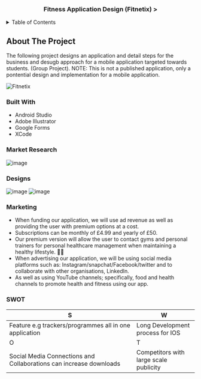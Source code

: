 <a name="readme-top"></a>

<br />
<div align="center">
  <a href="https://github.coventry.ac.uk/prasharp/6006CEM_PP_9246731/"></a>

<h3 align="center">Fitness Application Design (Fitnetix) >
</div>

<!-- TABLE OF CONTENTS -->
<details>
  <summary>Table of Contents</summary>
  <ol>
    <li>
      <a href="#about-the-project">About The Project</a>
      <ul>
        <li><a href="#built-with">Built With</a></li>
      </ul>
      <ul>
        <li><a href="#designs">Designs</a></li>
      </ul>
      <ul>
        <li><a href="#marketing">Marketing</a></li>
      </ul>
      <ul>
        <li><a href="#swot">SWOT</a></li>
      </ul>
    </li>
  </ol>
</details>



<!-- ABOUT THE PROJECT -->
## About The Project

The following project designs an application and detail steps for the  business and desugb approach for a mobile application targeted towards students. (Group Project). 
NOTE: This is not a published application, only a pontential design and implementation for a mobile application.

![Fitnetix](https://github.com/Prashar-P/Fitness_Mobile_App_Design/assets/140114811/1b04faa0-ec5a-4b10-8c04-4cc9d01ad911)

<!-- Built With -->
### Built With

* Android Studio
* Adobe Illustrator
* Google Forms
* XCode

### Market Research 

![image](https://github.com/Prashar-P/Fitness_Mobile_App_Design/assets/140114811/152667eb-d90d-4d4a-8664-c83215d87bb5)

### Designs

![image](https://github.com/Prashar-P/Fitness_Mobile_App_Design/assets/140114811/728518ce-60fd-4abc-a520-7c1662733219)
![image](https://github.com/Prashar-P/Fitness_Mobile_App_Design/assets/140114811/f697e48b-58ad-4290-abd6-929bad29069b)

### Marketing 

- When funding our application, we will use ad revenue as well as providing the user with premium options at a cost.
- Subscriptions can be monthly of £4.99 and yearly of £50. 
- Our premium version will allow the user to contact gyms and personal trainers for personal healthcare management when maintaining a healthy lifestyle. 
- When advertising our application, we will be using social media platforms such as: Instagram/snapchat/Facebook/twitter and to collaborate with other organisations, LinkedIn. 
- As well as using YouTube channels; specifically, food and health channels to promote health and fitness using our app.

### SWOT

| S                                                                | W                                    |
|------------------------------------------------------------------|--------------------------------------|
|Feature e.g trackers/programmes all in one application            |Long Development process for IOS      |
| O                                                                | T                                    |
|Social Media Connections and Collaborations can increase downloads|Competitors with large scale publicity|




